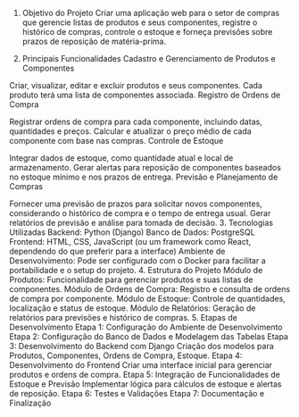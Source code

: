 1. Objetivo do Projeto
Criar uma aplicação web para o setor de compras que gerencie listas de produtos e seus componentes, registre o histórico de compras, controle o estoque e forneça previsões sobre prazos de reposição de matéria-prima.

2. Principais Funcionalidades
Cadastro e Gerenciamento de Produtos e Componentes

Criar, visualizar, editar e excluir produtos e seus componentes.
Cada produto terá uma lista de componentes associada.
Registro de Ordens de Compra

Registrar ordens de compra para cada componente, incluindo datas, quantidades e preços.
Calcular e atualizar o preço médio de cada componente com base nas compras.
Controle de Estoque

Integrar dados de estoque, como quantidade atual e local de armazenamento.
Gerar alertas para reposição de componentes baseados no estoque mínimo e nos prazos de entrega.
Previsão e Planejamento de Compras

Fornecer uma previsão de prazos para solicitar novos componentes, considerando o histórico de compra e o tempo de entrega usual.
Gerar relatórios de previsão e análise para tomada de decisão.
3. Tecnologias Utilizadas
Backend: Python (Django)
Banco de Dados: PostgreSQL
Frontend: HTML, CSS, JavaScript (ou um framework como React, dependendo do que preferir para a interface)
Ambiente de Desenvolvimento: Pode ser configurado com o Docker para facilitar a portabilidade e o setup do projeto.
4. Estrutura do Projeto
Módulo de Produtos: Funcionalidade para gerenciar produtos e suas listas de componentes.
Módulo de Ordens de Compra: Registro e consulta de ordens de compra por componente.
Módulo de Estoque: Controle de quantidades, localização e status de estoque.
Módulo de Relatórios: Geração de relatórios para previsões e histórico de compras.
5. Etapas de Desenvolvimento
Etapa 1: Configuração do Ambiente de Desenvolvimento
Etapa 2: Configuração do Banco de Dados e Modelagem das Tabelas
Etapa 3: Desenvolvimento do Backend com Django
Criação dos modelos para Produtos, Componentes, Ordens de Compra, Estoque.
Etapa 4: Desenvolvimento do Frontend
Criar uma interface inicial para gerenciar produtos e ordens de compra.
Etapa 5: Integração de Funcionalidades de Estoque e Previsão
Implementar lógica para cálculos de estoque e alertas de reposição.
Etapa 6: Testes e Validações
Etapa 7: Documentação e Finalização
